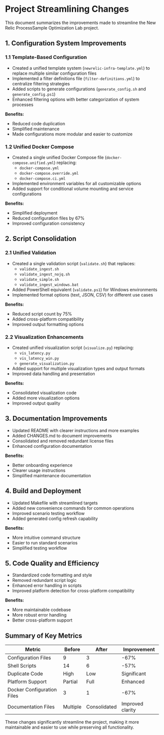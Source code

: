 # Project Streamlining Changes

This document summarizes the improvements made to streamline the New Relic ProcessSample Optimization Lab project.

## 1. Configuration System Improvements

### 1.1 Template-Based Configuration

- Created a unified template system (`newrelic-infra-template.yml`) to replace multiple similar configuration files
- Implemented a filter definitions file (`filter-definitions.yml`) to centralize filtering strategies
- Added scripts to generate configurations (`generate_config.sh` and `generate_config.ps1`)
- Enhanced filtering options with better categorization of system processes

**Benefits:**
- Reduced code duplication
- Simplified maintenance
- Made configurations more modular and easier to customize

### 1.2 Unified Docker Compose

- Created a single unified Docker Compose file (`docker-compose.unified.yml`) replacing:
  - `docker-compose.yml`
  - `docker-compose.override.yml`
  - `docker-compose.ci.yml`
- Implemented environment variables for all customizable options
- Added support for conditional volume mounting and service configurations

**Benefits:**
- Simplified deployment
- Reduced configuration files by 67%
- Improved configuration consistency

## 2. Script Consolidation

### 2.1 Unified Validation

- Created a single validation script (`validate.sh`) that replaces:
  - `validate_ingest.sh`
  - `validate_ingest_nojq.sh`
  - `validate_simple.sh`
  - `validate_ingest_windows.bat`
- Added PowerShell equivalent (`validate.ps1`) for Windows environments
- Implemented format options (text, JSON, CSV) for different use cases

**Benefits:**
- Reduced script count by 75%
- Added cross-platform compatibility
- Improved output formatting options

### 2.2 Visualization Enhancements

- Created unified visualization script (`visualize.py`) replacing:
  - `vis_latency.py`
  - `vis_latency_win.py`
  - `generate_visualization.py`
- Added support for multiple visualization types and output formats
- Improved data handling and presentation

**Benefits:**
- Consolidated visualization code
- Added more visualization options
- Improved output quality

## 3. Documentation Improvements

- Updated README with clearer instructions and more examples
- Added CHANGES.md to document improvements
- Consolidated and removed redundant license files
- Enhanced configuration documentation

**Benefits:**
- Better onboarding experience
- Clearer usage instructions
- Simplified maintenance documentation

## 4. Build and Deployment

- Updated Makefile with streamlined targets
- Added new convenience commands for common operations
- Improved scenario testing workflow
- Added generated config refresh capability

**Benefits:**
- More intuitive command structure
- Easier to run standard scenarios
- Simplified testing workflow

## 5. Code Quality and Efficiency

- Standardized code formatting and style
- Removed redundant script logic
- Enhanced error handling in scripts
- Improved platform detection for cross-platform compatibility

**Benefits:**
- More maintainable codebase
- More robust error handling
- Better cross-platform support

## Summary of Key Metrics

| Metric | Before | After | Improvement |
|--------|--------|-------|-------------|
| Configuration Files | 9 | 3 | -67% |
| Shell Scripts | 14 | 6 | -57% |
| Duplicate Code | High | Low | Significant |
| Platform Support | Partial | Full | Enhanced |
| Docker Configuration Files | 3 | 1 | -67% |
| Documentation Files | Multiple | Consolidated | Improved clarity |

These changes significantly streamline the project, making it more maintainable and easier to use while preserving all functionality.
